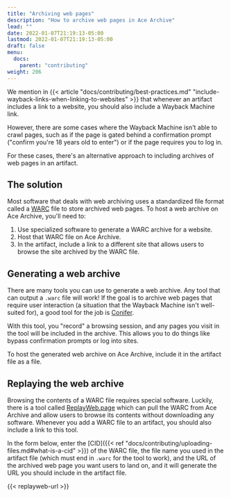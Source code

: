 ```yaml
---
title: "Archiving web pages"
description: "How to archive web pages in Ace Archive"
lead: ""
date: 2022-01-07T21:19:13-05:00
lastmod: 2022-01-07T21:19:13-05:00
draft: false
menu:
  docs:
    parent: "contributing"
weight: 206
---
```


We mention in {{< article "docs/contributing/best-practices.md"
"include-wayback-links-when-linking-to-websites" >}} that whenever an artifact
includes a link to a website, you should also include a Wayback Machine link.

However, there are some cases where the Wayback Machine isn't able to crawl
pages, such as if the page is gated behind a confirmation prompt ("confirm
you're 18 years old to enter") or if the page requires you to log in.

For these cases, there's an alternative approach to including archives of web
pages in an artifact.

## The solution

Most software that deals with web archiving uses a standardized file format
called a [WARC](https://en.wikipedia.org/wiki/Web_ARChive) file to store
archived web pages. To host a web archive on Ace Archive, you'll need to:

1. Use specialized software to generate a WARC archive for a website.
2. Host that WARC file on Ace Archive.
3. In the artifact, include a link to a different site that allows users to
   browse the site archived by the WARC file.

## Generating a web archive

There are many tools you can use to generate a web archive. Any tool that can
output a `.warc` file will work! If the goal is to archive web pages that
require user interaction (a situation that the Wayback Machine isn't
well-suited for), a good tool for the job is
[Conifer](https://conifer.rhizome.org/).

With this tool, you "record" a browsing session, and any pages you visit in the
tool will be included in the archive. This allows you to do things like bypass
confirmation prompts or log into sites.

To host the generated web archive on Ace Archive, include it in the artifact
file as a file.

## Replaying the web archive

Browsing the contents of a WARC file requires special software. Luckily, there
is a tool called [ReplayWeb.page](https://replayweb.page/) which can pull the
WARC from Ace Archive and allow users to browse its contents without
downloading any software. Whenever you add a WARC file to an artifact, you
should also include a link to this tool.

In the form below, enter the [CID]({{< ref
"docs/contributing/uploading-files.md#what-is-a-cid" >}}) of the WARC file, the
file name you used in the artifact file (which must end in `.warc` for the tool
to work), and the URL of the archived web page you want users to land on, and
it will generate the URL you should include in the artifact file.

{{< replayweb-url >}}
